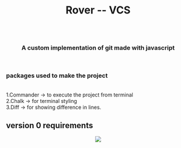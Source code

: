 <h1 align="center">Rover -- VCS</h1>
<br>
<br>
<h3 align="center">A custom implementation of git made with javascript</h3>
<br>
<h3 align="left">packages used to make the project</h3>
<br>
1.Commander -> to execute the project from terminal
<br>
2.Chalk -> for terminal styling
<br>
3.Diff -> for showing difference in lines.

## version 0 requirements

<div align = "center">
<img src = "rover.png" width = full height = full>
